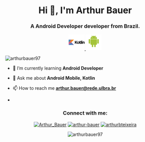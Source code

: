 <h1 align="center">Hi 👋, I'm Arthur Bauer</h1>
<h3 align="center">A Android Developer developer from Brazil.</h3>


<p align="center">
  
   <a href="https://kotlinlang.org/" target="_blank">
    <img src="https://raw.githubusercontent.com/devicons/devicon/master/icons/kotlin/kotlin-original-wordmark.svg" alt="css3" width="50" height="50"/> 
   </a>
  
   <a href="https://developer.android.com/studio" target="_blank">
    <img src="https://raw.githubusercontent.com/devicons/devicon/master/icons/android/android-original-wordmark.svg" alt="css3" width="50" height="50"/> 
   </a>
  
</p>


<p align="left"> <img src="https://komarev.com/ghpvc/?username=arthurbauer97&label=Profile%20views&color=0e75b6&style=flat" alt="arthurbauer97" /> </p>

- 🌱 I’m currently learning **Android Developer**

- 💬 Ask me about **Android Mobile, Kotlin**

- 📫 How to reach me **arthur.bauer@rede.ulbra.br**
- 
<h3 align="center">Connect with me:</h3>
<p align="center">
<a href="https://twitter.com/Arthur_Bauer" target="blank"><img align="center" src="https://cdn.jsdelivr.net/npm/simple-icons@3.0.1/icons/twitter.svg" alt="Arthur_Bauer" height="30" width="40" /></a>
<a href="https://www.linkedin.com/in/arthur-bauer-278a93150/" target="blank"><img align="center" src="https://cdn.jsdelivr.net/npm/simple-icons@3.0.1/icons/linkedin.svg" alt="arthur-bauer" height="30" width="40" /></a>
<a href="https://instagram.com/arthurbteixeira" target="blank"><img align="center" src="https://cdn.jsdelivr.net/npm/simple-icons@3.0.1/icons/instagram.svg" alt="arthurbteixeira" height="30" width="40" /></a>
</p>

<p align="center"><img src="https://github-readme-stats.vercel.app/api?username=arthurbauer97&show_icons=true" alt="arthurbauer97" /> </p>
